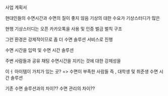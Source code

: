 사업 계획서

현대인들의 수면시간과 수면의 질이 좋지 않음
기상의 대한 수요가 기상스터디가 많은

현행 기상스터디는 오픈 카카오톡을 사용 및 인증 벌금 벌칙 구조

그런 환경은 강제적이므로 좀 더 수면 솔루션 서비스로 진행

수면 시간을 입력 및 
수면 시간 솔루션

주변 사람들과 공유 채팅 
수면시간을 지키는 것에 대한 강제성을 

이ㅓ 아이템이 가치가 있는 곳? => 수면이 부족한 사람들 즉 , 대학생 및 취준생
수면 시간 솔루션 

기존 수면 솔루션과의 차이??
수면 관리의 차이??